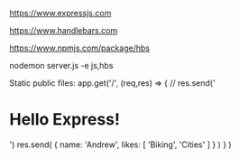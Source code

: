 https://www.expressjs.com

https://www.handlebars.com

https://www.npmjs.com/package/hbs

nodemon server.js -e js,hbs

Static public files:
app.get('/',
    (req,res) => {
        // res.send('<h1>Hello Express!</h1>')
        res.send(
            {
                name: 'Andrew',
                likes: [
                    'Biking',
                    'Cities'
                ]
            }
        )
    }
)